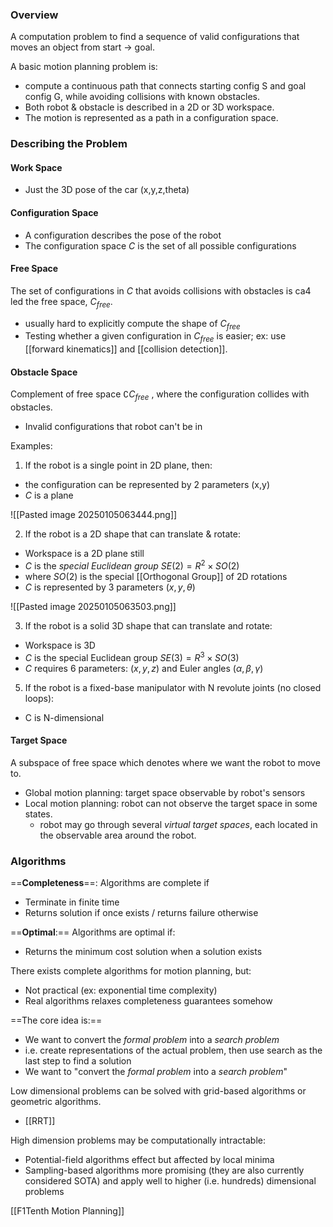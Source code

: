 ### Overview

A computation problem to find a sequence of valid configurations that moves an object from start -> goal.

A basic motion planning problem is:
- compute a continuous path that connects starting config S and goal config G, while avoiding collisions with known obstacles.
- Both robot & obstacle is described in a 2D or 3D workspace.
- The motion is represented as a path in a configuration space.

### Describing the Problem

#### Work Space
- Just the 3D pose of the car (x,y,z,theta)
#### Configuration Space
- A configuration describes the pose of the robot
- The configuration space $C$ is the set of all possible configurations
#### Free Space
The set of configurations in $C$ that avoids collisions with obstacles is ca4 led the free space, $C_{free}$. 
- usually hard to explicitly compute the shape of $C_{free}$ 
- Testing whether a given configuration in $C_{free}$ is easier; ex: use [[forward kinematics]] and [[collision detection]]. 
#### Obstacle Space
Complement of free space $\complement C_{free}$ , where the configuration collides with obstacles.
- Invalid configurations that robot can't be in

Examples:

1. If the robot is a single point in 2D plane, then:
- the configuration can be represented by 2 parameters (x,y)
- $C$ is a plane

![[Pasted image 20250105063444.png]]


2. If the robot is a 2D shape that can translate & rotate:
- Workspace is a 2D plane still
- $C$ is the *special Euclidean group* $SE(2) = R^2 \times SO(2)$ 
- where $SO(2)$ is the special [[Orthogonal Group]] of 2D rotations
- $C$ is represented by 3 parameters $(x, y, \theta)$ 

![[Pasted image 20250105063503.png]]

3. If the robot is a solid 3D shape that can translate and rotate:
- Workspace is 3D
- $C$ is the special Euclidean group $SE(3) = R^3 \times SO(3)$ 
- $C$ requires 6 parameters: $(x, y, z)$ and Euler angles $(\alpha, \beta, \gamma)$ 

5. If the robot is a fixed-base manipulator with N revolute joints (no closed loops):
- C is N-dimensional

#### Target Space
A subspace of free space which denotes where we want the robot to move to.
- Global motion planning: target space observable by robot's sensors
- Local motion planning: robot can not observe the target space in some states. 
	- robot may go through several *virtual target spaces*, each located in the observable area around the robot.

### Algorithms

==**Completeness**==: Algorithms are complete if
- Terminate in finite time
- Returns solution if once exists / returns failure otherwise

==**Optimal**:== Algorithms are optimal if:
- Returns the minimum cost solution when a solution exists

There exists complete algorithms for motion planning, but:
- Not practical (ex: exponential time complexity)
- Real algorithms relaxes completeness guarantees somehow

==The core idea is:==
- We want to convert the *formal problem* into a *search problem*
- i.e. create representations of the actual problem, then use search as the last step to find a solution
- We want to "convert the *formal problem* into a *search problem*"


Low dimensional problems can be solved with grid-based algorithms or geometric algorithms.
- [[RRT]] 

High dimension problems may be computationally intractable:
- Potential-field algorithms effect but affected by local minima
- Sampling-based algorithms more promising (they are also currently considered SOTA) and apply well to higher (i.e. hundreds) dimensional problems

[[F1Tenth Motion Planning]]